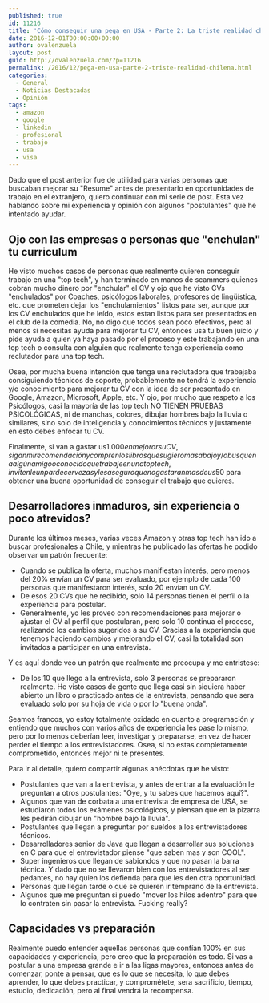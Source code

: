 ```yaml
---
published: true
id: 11216
title: 'Cómo conseguir una pega en USA - Parte 2: La triste realidad chilena'
date: 2016-12-01T00:00:00+00:00
author: ovalenzuela
layout: post
guid: http://ovalenzuela.com/?p=11216
permalink: /2016/12/pega-en-usa-parte-2-triste-realidad-chilena.html
categories:
  - General
  - Noticias Destacadas
  - Opinión
tags:
  - amazon
  - google
  - linkedin
  - profesional
  - trabajo
  - usa
  - visa
---
```


Dado que el post anterior fue de utilidad para varias personas que buscaban mejorar su "Resume" antes de presentarlo en oportunidades de trabajo en el extranjero, quiero continuar con mi serie de post. Esta vez hablando sobre mi experiencia y opinión con algunos "postulantes" que he intentado ayudar.

## Ojo con las empresas o personas que "enchulan" tu curriculum

He visto muchos casos de personas que realmente quieren conseguir trabajo en una "top tech", y han terminado en manos de scammers quienes cobran mucho dinero por "enchular" el CV y ojo que he visto CVs "enchulados" por Coaches, psicólogos laborales, profesores de lingüística, etc. que prometen dejar los "enchulamientos" listos para ser, aunque por los CV enchulados que he leído, estos estan listos para ser presentados en el club de la comedia. No, no digo que todos sean poco efectivos, pero al menos si necesitas ayuda para mejorar tu CV, entonces usa tu buen juicio y pide ayuda a quien ya haya pasado por el proceso y este trabajando en una top tech o consulta con alguien que realmente tenga experiencia como reclutador para una top tech.

Osea, por mucha buena intención que tenga una reclutadora que trabajaba consiguiendo técnicos de soporte, probablemente no tendrá la experiencia y/o conocimiento para mejorar tu CV con la idea de ser presentado en Google, Amazon, Microsoft, Apple, etc. Y ojo, por mucho que respeto a los Psicólogos, casi la mayoría
de las top tech NO TIENEN PRUEBAS PSICOLÓGICAS, ni de manchas, colores, dibujar hombres bajo la lluvia o similares, sino solo de inteligencia y conocimientos técnicos y justamente en esto debes enfocar tu CV.

Finalmente, si van a gastar us$1.000 en mejorar su CV, sigan mi recomendación y compren los libros que sugiero mas abajo y/o busquen a algún amigo o conocido que trabaje en una top tech, invítenle un par de cervezas y les aseguro que no gastaran mas de us$50 para obtener una buena oportunidad de conseguir el trabajo que quieres.

## Desarrolladores inmaduros, sin experiencia o poco atrevidos?

Durante los últimos meses, varias veces Amazon y otras top tech han ido a buscar profesionales a Chile, y mientras he publicado las ofertas he podido observar un patrón frecuente:
* Cuando se publica la oferta, muchos manifiestan interés, pero menos del 20% envían un CV para ser evaluado, por ejemplo de cada 100 personas que manifestaron interés, solo 20 envían un CV.
* De esos 20 CVs que he recibido, solo 14 personas tienen el perfil o la experiencia para postular.
* Generalmente, yo les proveo con recomendaciones para mejorar o ajustar el CV al perfil que postularan, pero solo 10 continua el proceso, realizando los cambios sugeridos a su CV. Gracias a la experiencia que tenemos haciendo cambios y mejorando el CV, casi la totalidad son invitados a participar en una entrevista.

Y es aquí donde veo un patrón que realmente me preocupa y me entristese:

* De los 10 que llego a la entrevista, solo 3 personas se prepararon realmente. He visto casos de gente que llega casi sin siquiera haber abierto un libro
o practicado antes de la entrevista, pensando que sera evaluado solo por su hoja de vida o por lo "buena onda".

Seamos francos, yo estoy totalmente oxidado en cuanto a programación y entiendo que muchos con varios años de experiencia les pase lo mismo, pero por lo menos deberían leer, investigar y prepararse, en vez de hacer perder el tiempo a los entrevistadores. Osea, si no estas completamente comprometido, entonces mejor ni te presentes.

Para ir al detalle, quiero compartir algunas anécdotas que he visto:

* Postulantes que van a la entrevista, y antes de entrar a la evaluación le preguntan a otros postulantes: "Oye, y tu sabes que hacemos aquí?".
* Algunos que van de corbata a una entrevista de empresa de USA, se estudiaron todos los exámenes psicológicos, y piensan que en la pizarra les pedirán dibujar un "hombre bajo la lluvia".
* Postulantes que llegan a preguntar por sueldos a los entrevistadores técnicos.
* Desarrolladores senior de Java que llegan a desarrollar sus soluciones en C para que el entrevistador piense "que saben mas y son COOL".
* Super ingenieros que llegan de sabiondos y que no pasan la barra técnica. Y dado que no se llevaron bien con los entrevistadores al ser pedantes, no hay quien
los defienda para que les den otra oportunidad.
* Personas que llegan tarde o que se quieren ir temprano de la entrevista.
* Algunos que me preguntan si puedo "mover los hilos adentro" para que lo contraten sin pasar la entrevista.
Fucking really?

## Capacidades vs preparación

Realmente puedo entender aquellas personas que confían 100% en sus capacidades y experiencia, pero creo que la preparación es todo. Si vas a postular a una empresa grande e ir a las ligas mayores, entonces antes de comenzar, ponte a pensar, que es lo que se necesita, lo que debes aprender, lo que debes practicar, y comprométete, sera sacrificio, tiempo, estudio, dedicación, pero al final vendrá la recompensa.
